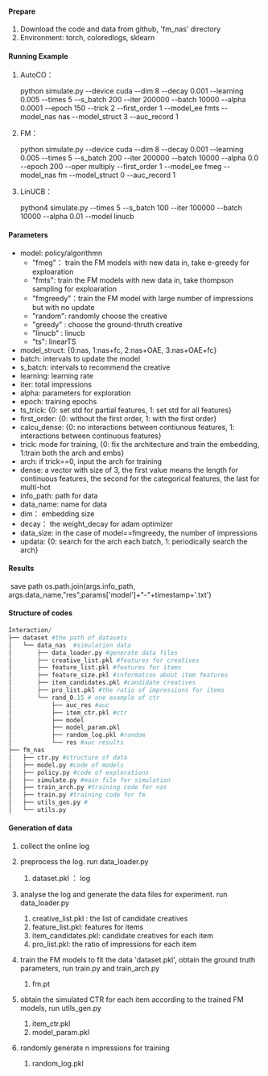 #### Prepare

1. Download the code and data from github, 'fm_nas' directory
2. Environment: torch,  coloredlogs,  sklearn


#### Running Example

1. AutoCO：

   python simulate.py --device cuda  --dim 8 --decay 0.001 --learning 0.005 --times 5  --s_batch 200 --iter 200000 --batch 10000  --alpha 0.0001 --epoch 150 --trick 2 --first_order 1 --model_ee fmts --model_nas nas --model_struct 3  --auc_record 1 

2. FM：

   python simulate.py --device cuda  --dim 8 --decay 0.001 --learning 0.005 --times 5  --s_batch 200 --iter 200000 --batch 10000  --alpha 0.0 --epoch 200 --oper multiply --first_order 1 --model_ee fmeg --model_nas fm --model_struct 0  --auc_record 1 

3. LinUCB：

   python4 simulate.py  --times 5  --s_batch 100 --iter 100000 --batch 10000  --alpha 0.01 --model linucb 

   

#### Parameters

+ model: policy/algorithmn
  + "fmeg"：    train the FM models with new data in, take e-greedy for exploaration
  + "fmts":     train the FM models with new data in, take thompson sampling for exploaration
  + "fmgreedy"：train the FM model with large number of impressions but with no update
  + "random":   randomly choose the creative
  + "greedy" :  choose the ground-thruth creative
  + "linucb" :  linucb
  + "ts":       linearTS
+ model_struct: {0:nas, 1:nas+fc, 2:nas+OAE, 3:nas+OAE+fc}
+ batch: intervals to update the model
+ s_batch: intervals to recommend the creative
+ learning: learning rate
+ iter: total impressions
+ alpha: parameters for exploration
+ epoch: training epochs
+ ts_trick: {0: set std for partial features, 1: set std for all features}
+ first_order: {0: without the first order, 1: with the first order}
+ calcu_dense: {0: no interactions between contiunous features, 1: interactions between continuous features}
+ trick: mode for training, {0: fix the architecture and train the embedding, 1:train both the arch and embs}
+ arch: if trick==0, input the arch for training
+ dense: a vector with size of 3, the first value means the length for continuous features, the second for the categorical features, the last for multi-hot
+ info_path: path for data
+ data_name: name for data
+ dim： embedding size
+ decay： the weight_decay for adam optimizer
+ data_size: in the case of model==fmgreedy, the number of impressions
+ updata: {0: search for the arch each batch, 1: periodically search the arch}




#### Results

​	save path  os.path.join(args.info_path, args.data_name,"res",params['model']+"-"+timestamp+'.txt')



#### Structure of codes

```python
Interaction/ 
├── dataset #the path of datasets
│   └── data_nas  #simulation data
│       ├── data_loader.py #generate data files
│       ├── creative_list.pkl #features for creatives
│       ├── feature_list.pkl #features for items
│       ├── feature_size.pkl #information about item features
│       ├── item_candidates.pkl #candidate creatives
│       ├── pro_list.pkl #the ratio of impressions for items
│       └── rand_0.15 # one example of ctr
│           ├── auc_res #auc
│           ├── item_ctr.pkl #ctr
│           ├── model 
│           ├── model_param.pkl
│           ├── random_log.pkl #random
│           └── res #auc results
├── fm_nas
│   ├── ctr.py #structure of data
│   ├── model.py #code of models
│   ├── policy.py #code of explorations
│   ├── simulate.py #main file for simulation
│   ├── train_arch.py #training code for nas
│   ├── train.py #training code for fm
│   ├── utils_gen.py #
│   └── utils.py 
```



#### Generation of data

1. collect the online log
2. preprocess the log. run data_loader.py

   1. dataset.pkl ： log
3. analyse the log and generate the data files for experiment. run data_loader.py

   1. creative_list.pkl :   the list of candidate creatives
   2. feature_list.pkl:     features for items
   3. item_candidates.pkl:  candidate creatives for each item
   4. pro_list.pkl:         the ratio of impressions for each item
4. train the FM models to fit the data 'dataset.pkl', obtain the ground truth parameters, run train.py and train_arch.py

   1. fm.pt
5. obtain the simulated CTR for each item according to the trained FM models, run utils_gen.py

   1. item_ctr.pkl
   2. model_param.pkl
6. randomly generate n impressions for training
   1. random_log.pkl